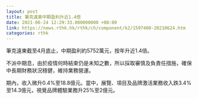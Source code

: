 ```yaml
---
layout: post
title: 筆克遠東中期盈利升近1.4倍
date: 2021-06-24 12:29:33.000000000 +08:00
link: https://news.rthk.hk/rthk/ch/component/k2/1597480-20210624.htm
categories: rthk
---
```


筆克遠東截至4月底止，中期盈利約5752萬元，按年升近1.4倍。

不派中期息，由於疫情何時結束仍是未知之數，所以採取審慎及負責任措施，確保中長期財務狀況穩健，維持業務營運。

期內，收入微升0.4%至18.8億元。當中，展覽、項目及品牌激活業務收入跌3.4%至14.3億元，視覺品牌體驗業務升25%至2億元。
